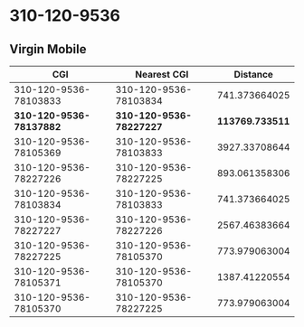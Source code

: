 # 310-120-9536
## Virgin Mobile


| CGI | Nearest CGI | Distance |
|-----|-------------|----------|
| 310-120-9536-78103833 | 310-120-9536-78103834 | 741.373664025 |
| **310-120-9536-78137882** | **310-120-9536-78227227** | **113769.733511** |
| 310-120-9536-78105369 | 310-120-9536-78103833 | 3927.33708644 |
| 310-120-9536-78227226 | 310-120-9536-78227225 | 893.061358306 |
| 310-120-9536-78103834 | 310-120-9536-78103833 | 741.373664025 |
| 310-120-9536-78227227 | 310-120-9536-78227226 | 2567.46383664 |
| 310-120-9536-78227225 | 310-120-9536-78105370 | 773.979063004 |
| 310-120-9536-78105371 | 310-120-9536-78105370 | 1387.41220554 |
| 310-120-9536-78105370 | 310-120-9536-78227225 | 773.979063004 |
